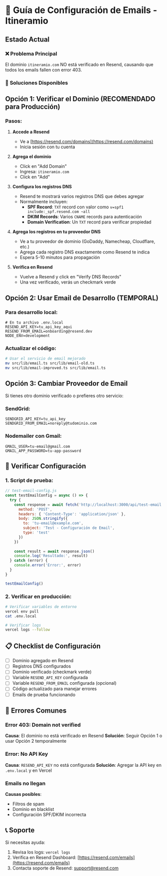 # 📧 Guía de Configuración de Emails - Itineramio

## Estado Actual

### ❌ **Problema Principal**
El dominio `itineramio.com` NO está verificado en Resend, causando que todos los emails fallen con error 403.

### 🔧 **Soluciones Disponibles**

## Opción 1: Verificar el Dominio (RECOMENDADO para Producción)

### Pasos:
1. **Accede a Resend**
   - Ve a [https://resend.com/domains](https://resend.com/domains)
   - Inicia sesión con tu cuenta

2. **Agrega el dominio**
   - Click en "Add Domain"
   - Ingresa: `itineramio.com`
   - Click en "Add"

3. **Configura los registros DNS**
   - Resend te mostrará varios registros DNS que debes agregar
   - Normalmente incluyen:
     - **SPF Record**: `TXT` record con valor como `v=spf1 include:_spf.resend.com ~all`
     - **DKIM Records**: Varios `CNAME` records para autenticación
     - **Domain Verification**: Un `TXT` record para verificar propiedad

4. **Agrega los registros en tu proveedor DNS**
   - Ve a tu proveedor de dominio (GoDaddy, Namecheap, Cloudflare, etc.)
   - Agrega cada registro DNS exactamente como Resend te indica
   - Espera 5-10 minutos para propagación

5. **Verifica en Resend**
   - Vuelve a Resend y click en "Verify DNS Records"
   - Una vez verificado, verás un checkmark verde

## Opción 2: Usar Email de Desarrollo (TEMPORAL)

### Para desarrollo local:
```env
# En tu archivo .env.local
RESEND_API_KEY=tu_api_key_aqui
RESEND_FROM_EMAIL=onboarding@resend.dev
NODE_ENV=development
```

### Actualizar el código:
```bash
# Usar el servicio de email mejorado
mv src/lib/email.ts src/lib/email-old.ts
mv src/lib/email-improved.ts src/lib/email.ts
```

## Opción 3: Cambiar Proveedor de Email

Si tienes otro dominio verificado o prefieres otro servicio:

### SendGrid:
```env
SENDGRID_API_KEY=tu_api_key
SENDGRID_FROM_EMAIL=noreply@tudominio.com
```

### Nodemailer con Gmail:
```env
GMAIL_USER=tu-email@gmail.com
GMAIL_APP_PASSWORD=tu-app-password
```

## 🧪 Verificar Configuración

### 1. Script de prueba:
```javascript
// test-email-config.js
const testEmailConfig = async () => {
  try {
    const response = await fetch('http://localhost:3000/api/test-email', {
      method: 'POST',
      headers: { 'Content-Type': 'application/json' },
      body: JSON.stringify({
        to: 'tu-email@example.com',
        subject: 'Test - Configuración de Email',
        type: 'test'
      })
    })
    
    const result = await response.json()
    console.log('Resultado:', result)
  } catch (error) {
    console.error('Error:', error)
  }
}

testEmailConfig()
```

### 2. Verificar en producción:
```bash
# Verificar variables de entorno
vercel env pull
cat .env.local

# Verificar logs
vercel logs --follow
```

## 📋 Checklist de Configuración

- [ ] Dominio agregado en Resend
- [ ] Registros DNS configurados
- [ ] Dominio verificado (checkmark verde)
- [ ] Variable `RESEND_API_KEY` configurada
- [ ] Variable `RESEND_FROM_EMAIL` configurada (opcional)
- [ ] Código actualizado para manejar errores
- [ ] Emails de prueba funcionando

## 🚨 Errores Comunes

### Error 403: Domain not verified
**Causa**: El dominio no está verificado en Resend
**Solución**: Seguir Opción 1 o usar Opción 2 temporalmente

### Error: No API Key
**Causa**: `RESEND_API_KEY` no está configurada
**Solución**: Agregar la API key en `.env.local` y en Vercel

### Emails no llegan
**Causas posibles**:
- Filtros de spam
- Dominio en blacklist
- Configuración SPF/DKIM incorrecta

## 📞 Soporte

Si necesitas ayuda:
1. Revisa los logs: `vercel logs`
2. Verifica en Resend Dashboard: [https://resend.com/emails](https://resend.com/emails)
3. Contacta soporte de Resend: support@resend.com